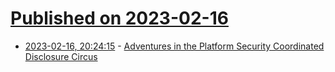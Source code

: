 # [Published on 2023-02-16](index.md)

* [2023-02-16, 20:24:15](https://lobste.rs/s/qfqjka/adventures_platform_security) - [Adventures in the Platform Security Coordinated Disclosure Circus](https://labs.ioactive.com/2023/02/adventures-in-platform-security.html)
